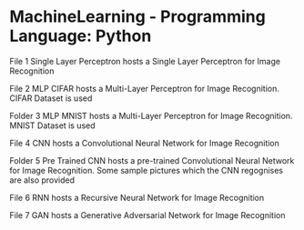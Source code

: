 # MachineLearning - Programming Language: Python

File 1 Single Layer Perceptron hosts a Single Layer Perceptron for Image Recognition

File 2 MLP CIFAR hosts a Multi-Layer Perceptron for Image Recognition. CIFAR Dataset is used

Folder 3 MLP MNIST hosts a Multi-Layer Perceptron for Image Recognition. MNIST Dataset is used

File 4 CNN hosts a Convolutional Neural Network for Image Recognition

Folder 5 Pre Trained CNN hosts a pre-trained Convolutional Neural Network for Image Recognition. Some sample pictures which the CNN regognises are also provided

File 6 RNN hosts a Recursive Neural Network for Image Recognition

File 7 GAN hosts a Generative Adversarial Network for Image Recognition


